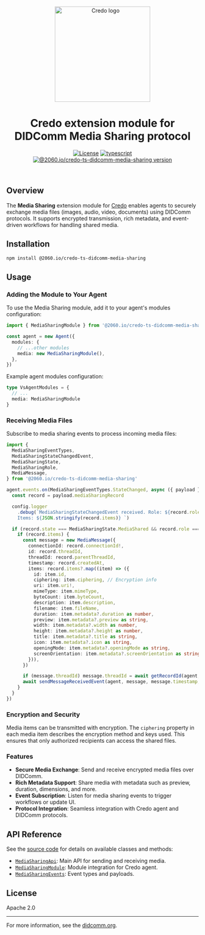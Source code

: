 <p align="center">
  <br />
  <img
    alt="Credo logo"
    src="https://github.com/openwallet-foundation/credo-ts/blob/c7886cb8377ceb8ee4efe8d264211e561a75072d/images/credo-logo.png"
    height="250px"
  />
</p>
<h1 align="center"><b>Credo extension module for DIDComm Media Sharing protocol</b></h1>
<p align="center">
  <a
    href="https://raw.githubusercontent.com/openwallet-foundation/credo-ts-ext/main/LICENSE"
    ><img
      alt="License"
      src="https://img.shields.io/badge/License-Apache%202.0-blue.svg"
  /></a>
  <a href="https://www.typescriptlang.org/"
    ><img
      alt="typescript"
      src="https://img.shields.io/badge/%3C%2F%3E-TypeScript-%230074c1.svg"
  /></a>
  <a href="https://www.npmjs.com/package/@2060.io/credo-ts-didcomm-media-sharing"
    ><img
      alt="@2060.io/credo-ts-didcomm-media-sharing version"
      src="https://img.shields.io/npm/v/@2060.io/credo-ts-didcomm-media-sharing"
  /></a>
</p>
<br />

## Overview

The **Media Sharing** extension module for [Credo](https://github.com/openwallet-foundation/credo-ts) enables agents to securely exchange media files (images, audio, video, documents) using DIDComm protocols. It supports encrypted transmission, rich metadata, and event-driven workflows for handling shared media.

## Installation

```bash
npm install @2060.io/credo-ts-didcomm-media-sharing
```

## Usage

### Adding the Module to Your Agent

To use the Media Sharing module, add it to your agent's modules configuration:

```typescript
import { MediaSharingModule } from '@2060.io/credo-ts-didcomm-media-sharing'

const agent = new Agent({
  modules: {
    // ...other modules
    media: new MediaSharingModule(),
  },
})
```

Example agent modules configuration:

```typescript
type VsAgentModules = {
  // ...
  media: MediaSharingModule
}
```

### Receiving Media Files

Subscribe to media sharing events to process incoming media files:

```typescript
import {
  MediaSharingEventTypes,
  MediaSharingStateChangedEvent,
  MediaSharingState,
  MediaSharingRole,
  MediaMessage,
} from '@2060.io/credo-ts-didcomm-media-sharing'

agent.events.on(MediaSharingEventTypes.StateChanged, async ({ payload }: MediaSharingStateChangedEvent) => {
  const record = payload.mediaSharingRecord

  config.logger
    .debug(`MediaSharingStateChangedEvent received. Role: ${record.role} Connection id: ${record.connectionId}. 
    Items: ${JSON.stringify(record.items)} `)

  if (record.state === MediaSharingState.MediaShared && record.role === MediaSharingRole.Receiver) {
    if (record.items) {
      const message = new MediaMessage({
        connectionId: record.connectionId!,
        id: record.threadId,
        threadId: record.parentThreadId,
        timestamp: record.createdAt,
        items: record.items?.map((item) => ({
          id: item.id,
          ciphering: item.ciphering, // Encryption info
          uri: item.uri!,
          mimeType: item.mimeType,
          byteCount: item.byteCount,
          description: item.description,
          filename: item.fileName,
          duration: item.metadata?.duration as number,
          preview: item.metadata?.preview as string,
          width: item.metadata?.width as number,
          height: item.metadata?.height as number,
          title: item.metadata?.title as string,
          icon: item.metadata?.icon as string,
          openingMode: item.metadata?.openingMode as string,
          screenOrientation: item.metadata?.screenOrientation as string,
        })),
      })

      if (message.threadId) message.threadId = await getRecordId(agent, message.threadId)
      await sendMessageReceivedEvent(agent, message, message.timestamp, config)
    }
  }
})
```

### Encryption and Security

Media items can be transmitted with encryption. The `ciphering` property in each media item describes the encryption method and keys used. This ensures that only authorized recipients can access the shared files.

### Features

- **Secure Media Exchange**: Send and receive encrypted media files over DIDComm.
- **Rich Metadata Support**: Share media with metadata such as preview, duration, dimensions, and more.
- **Event Subscription**: Listen for media sharing events to trigger workflows or update UI.
- **Protocol Integration**: Seamless integration with Credo agent and DIDComm protocols.

## API Reference

See the [source code](./src/) for details on available classes and methods:

- [`MediaSharingApi`](./src/MediaSharingApi.ts): Main API for sending and receiving media.
- [`MediaSharingModule`](./src/MediaSharingModule.ts): Module integration for Credo agent.
- [`MediaSharingEvents`](./src/MediaSharingEvents.ts): Event types and payloads.

## License

Apache 2.0

---

For more information, see the [didcomm.org](https://didcomm.org/media-sharing/1.0/).
